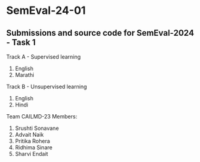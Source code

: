 # SemEval-24-01

## Submissions and source code for SemEval-2024 - Task 1

Track A - Supervised learning
1. English
2. Marathi

Track B - Unsupervised learning
1. English
2. Hindi

Team CAILMD-23
Members:
1. Srushti Sonavane
2. Advait Naik
3. Pritika Rohera
4. Ridhima Sinare
5. Sharvi Endait
